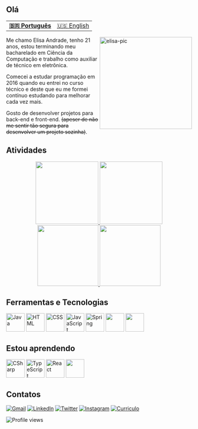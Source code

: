 ## Olá

<table >
  <tr>
    <td>
      <b>
        <a href="README.md">🇧🇷 Português</a>
      </b>
    </td>
    <td>
      <a href="readme-en.md">🇺🇸 English</a>
    </td>
  </tr>
</table>

<img align="right" alt="elisa-pic" width= "250" src="https://cdn.discordapp.com/attachments/695378966072000612/930846538748555284/ezgif.com-gif-maker.gif?width=676&height=676">

Me chamo Elisa Andrade, tenho 21 anos, estou terminando meu bacharelado em Ciência da Computação e trabalho como auxiliar de técnico em eletrônica.

Comecei a estudar programação em 2016 quando eu entrei no curso técnico e deste que eu me formei contínuo estudando para melhorar cada vez mais.

Gosto de desenvolver projetos para back-end e front-end. ~~(apeser de não me sentir tão segura para desenvolver um projeto sozinha)~~.

## Atividades

<div align="center" >
  <a href="https://github.com/elisalvsan">
  <img height="170em" src="https://github-readme-stats.vercel.app/api?username=elisalvsan&show_icons=true&theme=radical&include_all_commits=true&count_private=true">
    <!--img height="165em" src="https://github-readme-stats.vercel.app/api?username=elisalvsan&show_icons=true&custom_title=elisalvsan's%20Github%20Stats&theme=radical&hide_border=true"-->
 <img height="170em" src="https://github-readme-stats-git-masterrstaa-rickstaa.vercel.app/api/top-langs/?username=elisalvsan&layout=compact&langs_count=10&theme=radical"/>
  <img height="165em" src= "https://streak-stats.demolab.com?user=elisalvsan&theme=radical&hide_border=true&border_radius=5&locale=pt_BR"/>
  <img height="165em" src="https://github-profile-summary-cards.vercel.app/api/cards/profile-details?username=elisalvsan&theme=radical"/>
  </a>
</div>

## Ferramentas e Tecnologias

<div>
  <img height="50px" src="https://cdn.jsdelivr.net/gh/devicons/devicon/icons/java/java-original-wordmark.svg" alt="Java"/>
  <img height="50px" src="https://cdn.jsdelivr.net/gh/devicons/devicon/icons/html5/html5-original-wordmark.svg" alt="HTML"/>
  <img height="50px" src="https://cdn.jsdelivr.net/gh/devicons/devicon/icons/css3/css3-original-wordmark.svg" alt="CSS"/>
  <img height="50px" src="https://cdn.jsdelivr.net/gh/devicons/devicon/icons/javascript/javascript-original.svg" alt="JavaScript"/>
  <img height="50px" src="https://cdn.jsdelivr.net/gh/devicons/devicon/icons/spring/spring-original-wordmark.svg" alt="Spring"/>
  <img height="50px" src="https://cdn.jsdelivr.net/gh/devicons/devicon/icons/git/git-plain.svg" />
  <img height="50px" src="https://cdn.jsdelivr.net/gh/devicons/devicon/icons/vscode/vscode-original.svg" />
</div>

## Estou aprendendo
<div>
    <img height="50px" src="https://cdn.jsdelivr.net/gh/devicons/devicon/icons/csharp/csharp-original.svg" alt="CSharp"/>
    <img height="50px" src="https://cdn.jsdelivr.net/gh/devicons/devicon/icons/typescript/typescript-original.svg" alt="TypeScript"/>
    <img height="50px" src="https://cdn.jsdelivr.net/gh/devicons/devicon/icons/react/react-original.svg"" alt="React"/>
    <img height="50px" src="https://cdn.jsdelivr.net/gh/devicons/devicon/icons/php/php-plain.svg" />

</div>
  
## Contatos
  
  [![Gmail](https://img.shields.io/badge/Gmail-D14836?style=for-the-badge&logo=gmail&logoColor=white)](mailto:elisalvsan@gmail.com)
  [![LinkedIn](https://img.shields.io/badge/Elisa%20Andrade-%230077B5.svg?style=for-the-badge&logo=linkedin&logoColor=white)](https://www.linkedin.com/in/elisamaria-alvesdeandrade/)
  [![Twitter](https://img.shields.io/badge/@alvsandrd-%231DA1F2.svg?style=for-the-badge&logo=Twitter&logoColor=white)](https://twitter.com/alvsandrd)
  [![Instagram](https://img.shields.io/badge/@alvsandrd-%23E4405F.svg?style=for-the-badge&logo=Instagram&logoColor=white)](https://instagram.com/alvsandrd)
   [![Curriculo](https://img.shields.io/badge/Curriculo-%18c71e.svg?style=for-the-badge&logo=&logoColor=white)](https://drive.google.com/file/d/1iZ4Pe4Aq3s71Dli_QSP8PGM_5RD0QEya/view?usp=sharing)

  <img src="https://komarev.com/ghpvc/?username=elisalvsan&color=ff69b4&style=for-the-badge&label=Vista+de+perfil" alt="Profile views" /> </p>
